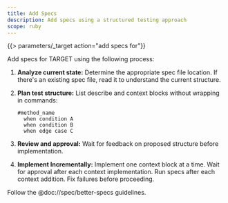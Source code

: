 ```yaml
---
title: Add Specs
description: Add specs using a structured testing approach
scope: ruby
---
```


{{> parameters/_target action="add specs for"}}

Add specs for TARGET using the following process:

1. **Analyze current state:** Determine the appropriate spec file location. If there's an existing spec file, read it to understand the current structure.

2. **Plan test structure:** List describe and context blocks without wrapping in commands:

   ```
   #method_name
     when condition A
     when condition B
     when edge case C
   ```

3. **Review and approval:** Wait for feedback on proposed structure before implementation.

4. **Implement Incrementally:** Implement one context block at a time. Wait for approval after each context implementation. Run specs after each context addition. Fix failures before proceeding.

Follow the @doc://spec/better-specs guidelines.
